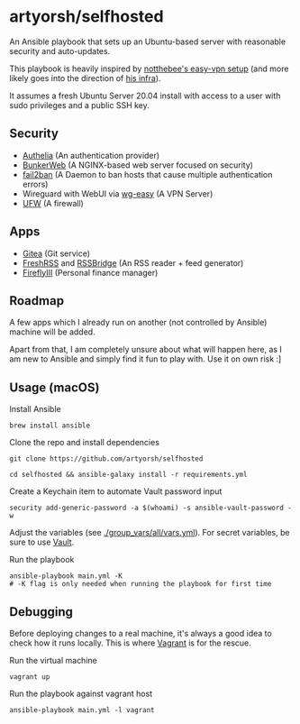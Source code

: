 # artyorsh/selfhosted

An Ansible playbook that sets up an Ubuntu-based server with reasonable security and auto-updates.

This playbook is heavily inspired by [notthebee's easy-vpn setup](https://github.com/notthebee/ansible-easy-vpn) (and more likely goes into the direction of [his infra](https://github.com/notthebee/infra)).

It assumes a fresh Ubuntu Server 20.04 install with access to a user with sudo privileges and a public SSH key.

## Security

- [Authelia](https://hub.docker.com/r/authelia/authelia) (An authentication provider)
- [BunkerWeb](https://github.com/bunkerity/bunkerweb) (A NGINX-based web server focused on security)
- [fail2ban](https://github.com/fail2ban/fail2ban) (A Daemon to ban hosts that cause multiple authentication errors)
- Wireguard with WebUI via [wg-easy](https://github.com/WeeJeWel/wg-easy) (A VPN Server)
- [UFW](https://help.ubuntu.com/community/UFW) (A firewall)

## Apps

- [Gitea](https://github.com/go-gitea/gitea) (Git service) 
- [FreshRSS](https://github.com/FreshRSS/FreshRSS) and [RSSBridge](https://github.com/RSS-Bridge/rss-bridge) (An RSS reader + feed generator)
- [FireflyIII](https://github.com/firefly-iii/firefly-iii) (Personal finance manager)

## Roadmap

A few apps which I already run on another (not controlled by Ansible) machine will be added.

Apart from that, I am completely unsure about what will happen here, as I am new to Ansible and simply find it fun to play with. Use it on own risk :]

## Usage (macOS)

Install Ansible
```
brew install ansible
```

Clone the repo and install dependencies
```
git clone https://github.com/artyorsh/selfhosted
```

```
cd selfhosted && ansible-galaxy install -r requirements.yml
```

Create a Keychain item to automate Vault password input
```
security add-generic-password -a $(whoami) -s ansible-vault-password -w
```

Adjust the variables (see [./group_vars/all/vars.yml](https://github.com/artyorsh/selfhosted/blob/main/group_vars/all/vars.yml)).
For secret variables, be sure to use [Vault](https://docs.ansible.com/ansible/latest/user_guide/vault.html#creating-encrypted-files).

Run the playbook
```
ansible-playbook main.yml -K
# -K flag is only needed when running the playbook for first time
```

## Debugging

Before deploying changes to a real machine, it's always a good idea to check how it runs locally. This is where [Vagrant](https://www.vagrantup.com) is for the rescue.

Run the virtual machine
```
vagrant up
```

Run the playbook against vagrant host
```
ansible-playbook main.yml -l vagrant
```
